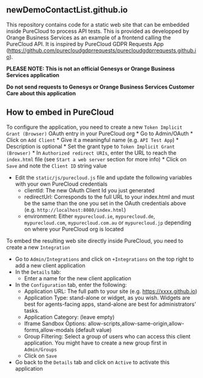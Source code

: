 ## newDemoContactList.github.io

This repository contains code for a static web site that can be embedded inside PureCloud to process API tests.
This is provided as developped by Orange Business Services as an example of a frontend calling the PureCloud API.
It is inspired by PureCloud GDPR Requests App (https://github.com/purecloudgdprrequests/purecloudgdprrequests.github.io).

**PLEASE NOTE: This is not an official Genesys or Orange Business Services application**

**Do not send requests to Genesys or Orange Business Services Customer Care about this application**

## How to embed in PureCloud

To configure the application, you need to create a new `Token Implicit Grant (Browser)` OAuth entry in your PureCloud org
    * Go to Admin/OAuth
    * Click on `Add Client`
    * Give it a meaningful name (e.g. `API Test App`)
    * Description is optional
    * Set the grant type to `Token Implicit Grant (Browser)`
    * In `Authorized redirect URIs`, enter the URL to reach the `index.html` file (see `Start a web server` section for more info)
    * Click on `Save` and note the `Client ID` string value
* Edit the `static/js/purecloud.js` file and update the following variables with your own PureCloud credentials
    * clientId: The new OAuth Client Id you just generated
    * redirectUrl: Corresponds to the full URL to your index.html and must be the same than the one you set in the OAuth credentials above (e.g. `http://localhost:8080/index.html`)
    * environment: Either `mypurecloud.ie`, `mypurecloud.de`, `mypurecloud.com`, `mypurecloud.com.au` or `mypurecloud.jp` depending on where your PureCloud org is located

To embed the resulting web site directly inside PureCloud, you need to create a new `Integration`

* Go to `Admin/Integrations` and click on `+Integrations` on the top right to add a new client application
* In the `Details` tab:
    * Enter a name for the new client application
* In the `Configuration` tab, enter the following:
    * Application URL: The full path to your site (e.g. https://xxxx.github.io)
    * Application Type: stand-alone or widget, as you wish. Widgets are best for agents-facing apps, stand-alone are best for administrators' tasks.
    * Application Category: (leave empty)
    * Iframe Sandbox Options: allow-scripts,allow-same-origin,allow-forms,allow-modals (default value)
    * Group Filtering: Select a group of users who can access this client application. You might have to create a new group first in `Admin/Groups`
    * Click on `Save`
* Go back to the `Details` tab and click on `Active` to activate this application
